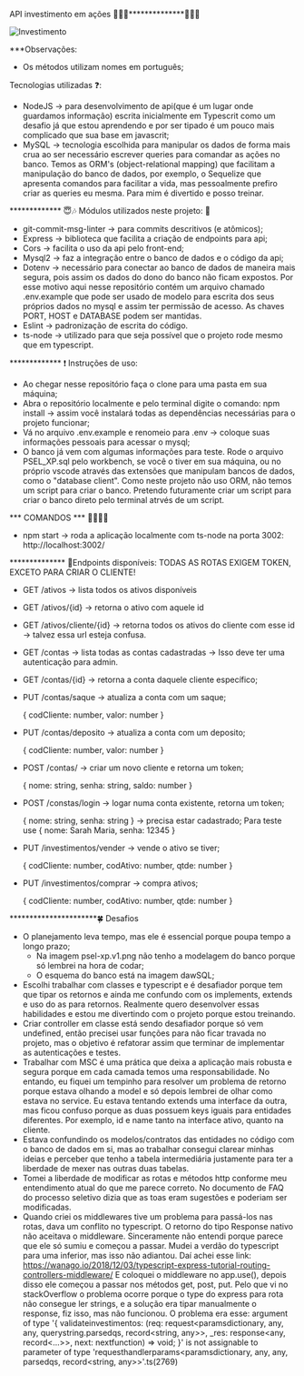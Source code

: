 API investimento em ações
:dizzy::dizzy::dizzy:**************:dizzy::dizzy::dizzy:

![Investimento](https://media4.giphy.com/media/RLzvxHDMUoq092A5TV/giphy.gif?cid=ecf05e47hr61m06w4v527x6d2f9f50ih7ih4o7plr94byg50&rid=giphy.gif)

***Observações:
* Os métodos utilizam nomes em português;

Tecnologias utilizadas :question::

* NodeJS -> para desenvolvimento de api(que é um lugar onde guardamos informação) escrita inicialmente em Typescrit como um desafio já que estou aprendendo e por ser tipado é um pouco mais complicado que sua base em javascrit;
* MySQL -> tecnologia escolhida para manipular os dados de forma mais crua ao ser necessário escrever queries para comandar as ações no banco. Temos as ORM's (object-relational mapping) que facilitam a manipulação do banco de dados, por exemplo, o Sequelize que apresenta comandos para facilitar a vida, mas pessoalmente prefiro criar as queries eu mesma. Para mim é divertido e posso treinar.

************* 😇:notes:
Módulos utilizados neste projeto:
:seedling:
* git-commit-msg-linter -> para commits descritivos (e atômicos);
* Express -> biblioteca que facilita a criação de endpoints para api;
* Cors -> facilita o uso da api pelo front-end;
* Mysql2 -> faz a integração entre o banco de dados e o código da api;
* Dotenv -> necessário para conectar ao banco de dados de maneira mais segura, pois assim os dados do dono do banco não ficam expostos. Por esse motivo aqui nesse repositório contém um arquivo chamado .env.example que pode ser usado de modelo para escrita dos seus próprios dados no mysql e assim ter permissão de acesso. As chaves PORT, HOST e DATABASE podem ser mantidas.
* Eslint -> padronização de escrita do código.
* ts-node -> utilizado para que seja possível que o projeto rode mesmo que em typescript.

************* :exclamation:
Instruções de uso:
* Ao chegar nesse repositório faça o clone para uma pasta em sua máquina;
* Abra o repositório localmente e pelo terminal digite o comando: npm install -> assim você instalará todas as dependências necessárias para o projeto funcionar;
* Vá no arquivo .env.example e renomeio para .env -> coloque suas informações pessoais para acessar o mysql;
* O banco já vem com algumas informações para teste. Rode o arquivo PSEL_XP.sql pelo workbench, se você o tiver em sua máquina, ou no próprio vscode através das extensões que manipulam bancos de dados, como o "database client". Como neste projeto não uso ORM, não temos um script para criar o banco. Pretendo futuramente criar um script para criar o banco direto pelo terminal atrvés de um script.

*** COMANDOS ***
:pray::pray::pray::pray:
- npm start -> roda a aplicação localmente com ts-node na porta 3002: http://localhost:3002/

************** :white_flower:Endpoints disponíveis:
TODAS AS ROTAS EXIGEM TOKEN, EXCETO PARA CRIAR O CLIENTE!

 - GET /ativos -> lista todos os ativos disponíveis
 - GET /ativos/{id} -> retorna o ativo com aquele id
 - GET /ativos/cliente/{id} -> retorna todos os ativos do cliente com esse id -> talvez essa url esteja confusa.
 - GET /contas -> lista todas as contas cadastradas -> Isso deve ter uma autenticação para admin.
 - GET /contas/{id} -> retorna a conta daquele cliente específico;
- PUT /contas/saque -> atualiza a conta com um saque;

  { codCliente: number, valor: number }

- PUT /contas/deposito -> atualiza a conta com um deposito;

  { codCliente: number, valor: number }

- POST /contas/ -> criar um novo cliente e retorna um token;
  
  { nome: string, senha: string, saldo: number }

- POST /constas/login -> logar numa conta existente, retorna um token;

  { nome: string, senha: string } -> precisa estar cadastrado;
  Para teste use { nome: Sarah Maria, senha: 12345 }

- PUT /investimentos/vender -> vende o ativo se tiver;

  { codCliente: number, codAtivo: number, qtde: number }

- PUT /investimentos/comprar -> compra ativos;
  
  { codCliente: number, codAtivo: number, qtde: number }

**********************:four_leaf_clover:
Desafios
* O planejamento leva tempo, mas ele é essencial porque poupa tempo a longo prazo;
  - Na imagem psel-xp.v1.png não tenho a modelagem do banco porque só lembrei na hora de codar;
  - O esquema do banco está na imagem dawSQL;
* Escolhi trabalhar com classes e typescript e é desafiador porque tem que tipar os retornos e ainda me confundo com os implements, extends e uso do as para retornos. Realmente quero desenvolver essas habilidades e estou me divertindo com o projeto porque estou treinando.
* Criar controller em classe está sendo desafiador porque só vem undefined, então precisei usar funções para não ficar travada no projeto, mas o objetivo é refatorar assim que terminar de implementar as autenticações e testes.
* Trabalhar com MSC é uma prática que deixa a aplicação mais robusta e segura porque em cada camada temos uma responsabilidade. No entando, eu fiquei um tempinho para resolver um problema de retorno porque estava olhando a model e só depois lembrei de olhar como estava no service. Eu estava tentando extends uma interface da outra, mas ficou confuso porque as duas possuem keys iguais para entidades diferentes. Por exemplo, id e name tanto na interface ativo, quanto na cliente.
* Estava confundindo os modelos/contratos das entidades no código com o banco de dados em si, mas ao trabalhar consegui clarear minhas ideias e perceber que tenho a tabela intermediária justamente para ter a liberdade de mexer nas outras duas tabelas.
* Tomei a liberdade de modificar as rotas e métodos http conforme meu entendimento atual do que me parece correto. No documento de FAQ do processo seletivo dizia que as toas eram sugestões e poderiam ser modificadas.
* Quando criei os middlewares tive um problema para passá-los nas rotas, dava um conflito no typescript. O retorno do tipo Response nativo não aceitava o middleware. Sinceramente não entendi porque parece que ele só sumiu e começou a passar. Mudei a verdão do typescript para uma inferior, mas isso não adiantou. Daí achei esse link:
https://wanago.io/2018/12/03/typescript-express-tutorial-routing-controllers-middleware/
E coloquei o middleware no app.use(), depois disso ele começou a passar nos métodos get, post, put. Pelo que vi no stackOverflow o problema ocorre porque o type do express para rota não consegue ler strings, e a solução era tipar manualmente o response, fiz isso, mas não funcionou.
O problema era esse:
argument of type '{ validateinvestimentos: (req: request<paramsdictionary, any, any, querystring.parsedqs, record<string, any>>, _res: response<any, record<...>>, next: nextfunction) => void; }' is not assignable to parameter of type 'requesthandlerparams<paramsdictionary, any, any, parsedqs, record<string, any>>'.ts(2769)


